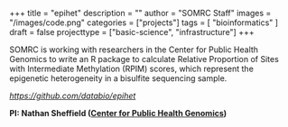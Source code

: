 +++
title = "epihet"
description = ""
author = "SOMRC Staff"
images = "/images/code.png"
categories = ["projects"]
tags = [
    "bioinformatics"
]
draft = false
projecttype = ["basic-science", "infrastructure"]
+++

SOMRC is working with researchers in the Center for Public Health Genomics to write an R package to calculate Relative Proportion of Sites with Intermediate Methylation (RPIM) scores, which represent the epigenetic heterogeneity in a bisulfite sequencing sample.

*<https://github.com/databio/epihet>*

**PI: Nathan Sheffield ([Center for Public Health Genomics](https://med.virginia.edu/cphg/))**